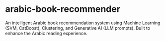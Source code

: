 # arabic-book-recommender
An intelligent Arabic book recommendation system using Machine Learning (SVM, CatBoost), Clustering, and Generative AI (LLM prompts). Built to enhance the Arabic reading experience.
